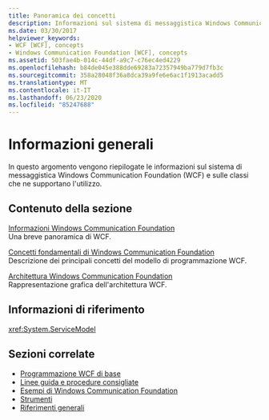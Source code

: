 ```yaml
---
title: Panoramica dei concetti
description: Informazioni sul sistema di messaggistica Windows Communication Foundation (WCF) e sulle classi che ne supportano l'utilizzo.
ms.date: 03/30/2017
helpviewer_keywords:
- WCF [WCF], concepts
- Windows Communication Foundation [WCF], concepts
ms.assetid: 503fae4b-014c-44df-a9c7-c76ec4ed4229
ms.openlocfilehash: b84de045e388dde69283a72357949ba779d7fb3c
ms.sourcegitcommit: 358a28048f36a8dca39a9fe6e6ac1f1913acadd5
ms.translationtype: MT
ms.contentlocale: it-IT
ms.lasthandoff: 06/23/2020
ms.locfileid: "85247688"
---
```

# <a name="conceptual-overview"></a>Informazioni generali

In questo argomento vengono riepilogate le informazioni sul sistema di messaggistica Windows Communication Foundation (WCF) e sulle classi che ne supportano l'utilizzo.

## <a name="in-this-section"></a>Contenuto della sezione

 [Informazioni Windows Communication Foundation](whats-wcf.md)\
 Una breve panoramica di WCF.

 [Concetti fondamentali di Windows Communication Foundation](fundamental-concepts.md)\
 Descrizione dei principali concetti del modello di programmazione WCF.

 [Architettura Windows Communication Foundation](architecture.md)\
 Rappresentazione grafica dell'architettura WCF.

## <a name="reference"></a>Informazioni di riferimento

<xref:System.ServiceModel>

## <a name="related-sections"></a>Sezioni correlate

- [Programmazione WCF di base](basic-wcf-programming.md)
- [Linee guida e procedure consigliate](guidelines-and-best-practices.md)
- [Esempi di Windows Communication Foundation](./samples/index.md)
- [Strumenti](./diagnostics/exceptions-reference/tools.md)
- [Riferimenti generali](general-reference.md)
